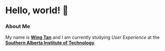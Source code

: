 # Hello, world! 👋
### **About Me**
My name is [**Wing Tan**](https://www.linkedin.com/in/wingtan/) and I am currently studying *User Experience* at the [**Southern Alberta Institute of Technology**](https://www.sait.ca/programs-and-courses/diplomas/interactive-design-user-experience). 


<!--
**wingtxn/wingtxn** is a ✨ _special_ ✨ repository because its `README.md` (this file) appears on your GitHub profile.

Here are some ideas to get you started:

- 🔭 I’m currently working on ...
- 🌱 I’m currently learning ...
- 👯 I’m looking to collaborate on ...
- 🤔 I’m looking for help with ...
- 💬 Ask me about ...
- 📫 How to reach me: ...
- 😄 Pronouns: ...
- ⚡ Fun fact: ...
-->
